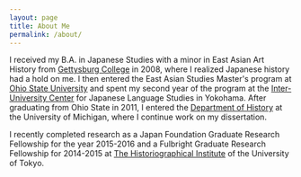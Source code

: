 ```yaml
---
layout: page
title: About Me
permalink: /about/
---
```



I received my B.A. in Japanese Studies with a minor in East Asian Art History from <a href="https://www.gettysburg.edu/academics/catalog/programs/japanese.dot">Gettysburg College</a> in 2008, where I realized Japanese history had a hold on me. I then entered the East Asian Studies Master's program at <a href="https://easc.osu.edu/degrees/eas-ma">Ohio State University</a> and spent my second year of the program at the <a href="https://web.stanford.edu/dept/IUC/cgi-bin/">Inter-University Center</a> for Japanese Language Studies in Yokohama. After graduating from Ohio State in 2011, I entered the <a href="https://lsa.umich.edu/history">Department of History</a> at the University of Michigan, where I continue work on my dissertation.

I recently completed research as a Japan Foundation Graduate Research Fellowship for the year 2015-2016 and a Fulbright Graduate Research Fellowship for 2014-2015 at <a href="http://www.hi.u-tokyo.ac.jp/index-j.html">The Historiographical Institute</a> of the University of Tokyo.
